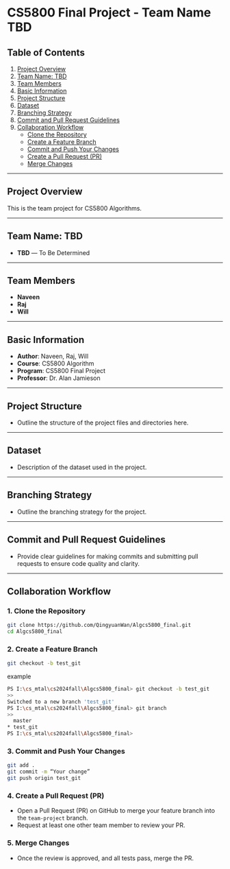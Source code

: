 # CS5800 Final Project - Team Name TBD


## Table of Contents
1. [Project Overview](#project-overview)
2. [Team Name: TBD](#team-name-tbd)
3. [Team Members](#team-members)
4. [Basic Information](#basic-information)
5. [Project Structure](#project-structure)
6. [Dataset](#dataset)
7. [Branching Strategy](#branching-strategy)
8. [Commit and Pull Request Guidelines](#commit-and-pull-request-guidelines)
9. [Collaboration Workflow](#collaboration-workflow)
   - [Clone the Repository](#clone-the-repository)
   - [Create a Feature Branch](#create-a-feature-branch)
   - [Commit and Push Your Changes](#commit-and-push-your-changes)
   - [Create a Pull Request (PR)](#create-a-pull-request-pr)
   - [Merge Changes](#merge-changes)


---


## Project Overview
This is the team project for CS5800 Algorithms.


---


## Team Name: TBD


- **TBD** — To Be Determined


---


## Team Members
- **Naveen**
- **Raj**
- **Will**


---


## Basic Information
- **Author**: Naveen, Raj, Will
- **Course**: CS5800 Algorithm
- **Program**: CS5800 Final Project
- **Professor**: Dr. Alan Jamieson


---


## Project Structure
- Outline the structure of the project files and directories here.


---


## Dataset
- Description of the dataset used in the project.


---


## Branching Strategy
- Outline the branching strategy for the project.


---


## Commit and Pull Request Guidelines
- Provide clear guidelines for making commits and submitting pull requests to ensure code quality and clarity.


---


## Collaboration Workflow


### 1. Clone the Repository
```bash
git clone https://github.com/QingyuanWan/Algcs5800_final.git
cd Algcs5800_final
```


### 2. Create a Feature Branch
```bash
git checkout -b test_git
```


example


```bash
PS I:\cs_mtal\cs2024fall\Algcs5800_final> git checkout -b test_git
>>
Switched to a new branch 'test_git'
PS I:\cs_mtal\cs2024fall\Algcs5800_final> git branch
>>
  master
* test_git
PS I:\cs_mtal\cs2024fall\Algcs5800_final>
```


### 3. Commit and Push Your Changes
```bash
git add .
git commit -m “Your change”
git push origin test_git
```


### 4. Create a Pull Request (PR)
- Open a Pull Request (PR) on GitHub to merge your feature branch into the `team-project` branch.
- Request at least one other team member to review your PR.


### 5. Merge Changes
- Once the review is approved, and all tests pass, merge the PR.
